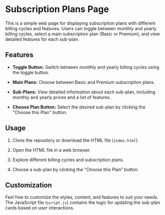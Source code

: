 # Subscription Plans Page

This is a simple web page for displaying subscription plans with different billing cycles and features. Users can toggle between monthly and yearly billing cycles, select a main subscription plan (Basic or Premium), and view detailed features for each sub-plan.

## Features

- **Toggle Button:** Switch between monthly and yearly billing cycles using the toggle button.

- **Main Plans:** Choose between Basic and Premium subscription plans.

- **Sub-Plans:** View detailed information about each sub-plan, including monthly and yearly prices and a list of features.

- **Choose Plan Button:** Select the desired sub-plan by clicking the "Choose this Plan" button.

## Usage

1. Clone the repository or download the HTML file (`index.html`).

2. Open the HTML file in a web browser.

3. Explore different billing cycles and subscription plans.

4. Choose a sub-plan by clicking the "Choose this Plan" button.

## Customization

Feel free to customize the styles, content, and features to suit your needs. The JavaScript file (`script.js`) contains the logic for updating the sub-plan cards based on user interactions.


